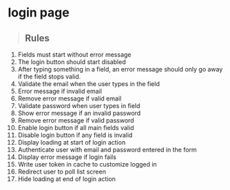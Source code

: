 # login page

> ## Rules
1. Fields must start without error message
2. The login button should start disabled
3. After typing something in a field, an error message should only go away if the field stops valid.
4. Validate the email when the user types in the field
5. Error message if invalid email
6. Remove error message if valid email
7. Validate password when user types in field
8. Show error message if an invalid password
9. Remove error message if valid password
10. Enable login button if all main fields valid
11. Disable login button if any field is invalid
12. Display loading at start of login action
13. Authenticate user with email and password entered in the form
14. Display error message if login fails
15. Write user token in cache to customize logged in
16. Redirect user to poll list screen
17. Hide loading at end of login action